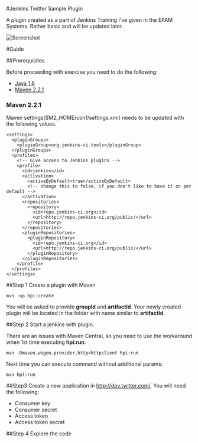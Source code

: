 #Jenkins Twitter Sample Plugin

A plugin created as a part of Jenkins Training I've given in the EPAM Systems.
Rather basic and will be updated later. 

![Screenshot](http://f.cl.ly/items/0v1z0G1l2n2v43012n0b/Image%202012.08.31%204:57:55%20PM.png)

#Guide

##Prerequisites

Before proceeding with exercise you need to do the following:

- [Java 1.6](http://www.oracle.com/technetwork/java/javase/downloads/jdk6u35-downloads-1836443.html)
- [Maven 2.2.1](http://maven.apache.org/docs/2.2.1/release-notes.html)

### Maven 2.2.1
Maven settings($M2_HOME/conf/settings.xml) needs to be updated with the following values. 

    <settings>
      <pluginGroups>
        <pluginGroup>org.jenkins-ci.tools</pluginGroup>
      </pluginGroups>
      <profiles>
        <!-- Give access to Jenkins plugins -->
        <profile>
          <id>jenkins</id>
          <activation>
            <activeByDefault>true</activeByDefault>
            <!-- change this to false, if you don't like to have it on per default -->
          </activation>
          <repositories>
            <repository>
              <id>repo.jenkins-ci.org</id>
              <url>http://repo.jenkins-ci.org/public/</url>
            </repository>
          </repositories>
          <pluginRepositories>
            <pluginRepository>
              <id>repo.jenkins-ci.org</id>
              <url>http://repo.jenkins-ci.org/public/</url>
            </pluginRepository>
          </pluginRepositories>
        </profile>
      </profiles>
    </settings>

##Step 1
Create a plugin with Maven

    mvn -up hpi:create
  
You will be asked to provide **groupId** and **artifactId**.
Your newly created plugin will be located in the folder with name similar to **artifactId**.

##Step 2
Start a jenkins with plugin.

There are an issues with Maven Central, so you need to use the workaround when 1st time executing **hpi:run**:

    mvn -Dmaven.wagon.provider.http=httpclient hpi:run
    
Next time you can execute command without additional params:

    mvn hpi:run
    
##Step3
Create a new application in http://dev.twitter.com/. You will need the following:

- Consumer key
- Consumer secret
- Access token
- Access token secret

##Step 4
Explore the code